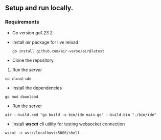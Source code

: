 ## Setup and run locally.
### Requirements
- Go version *go1.23.2*
- Install *air* package for live reload
    ```
    go install github.com/air-verse/air@latest
    ```

- Clone the repository.

1. Run the *server*
```
cd cloud-ide
```
- Install the dependencies
```
go mod download
```
- Run the server
```
air --build.cmd "go build -o bin/ide main.go" --build.bin "./bin/ide"
```

- Install ***wscat*** cli utility for testing websocket connection
```
wscat -c ws://localhost:5000/shell
```